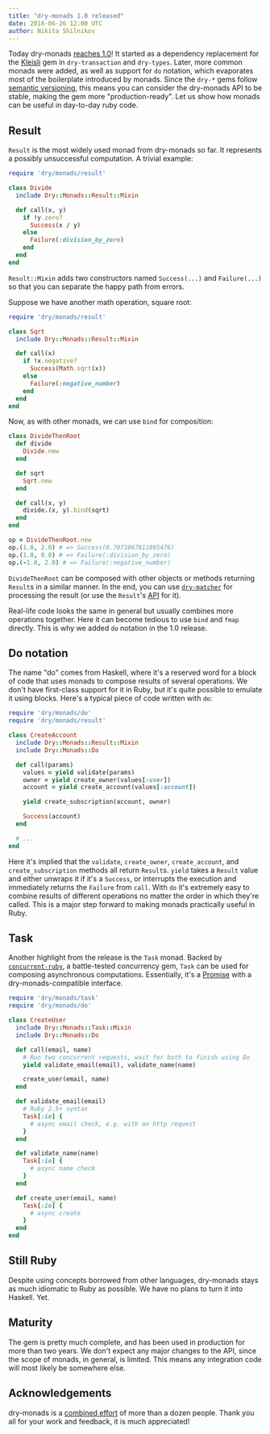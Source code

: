 ```yaml
---
title: "dry-monads 1.0 released"
date: 2018-06-26 12:00 UTC
author: Nikita Shilnikov
---
```


Today dry-monads [reaches 1.0](https://github.com/dry-rb/dry-monads/releases/tag/v1.0.0)! It started as a dependency replacement for the [Kleisli](https://github.com/txus/kleisli) gem in `dry-transaction` and `dry-types`. Later, more common monads were added, as well as support for `do` notation, which evaporates most of the boilerplate introduced by monads. Since the `dry-*` gems follow [semantic versioning](https://semver.org/spec/v2.0.0.html), this means you can consider the dry-monads API to be stable, making the gem more "production-ready". Let us show how monads can be useful in day-to-day ruby code.

## Result

`Result` is the most widely used monad from dry-monads so far. It represents a possibly unsuccessful computation. A trivial example:

```ruby
require 'dry/monads/result'

class Divide
  include Dry::Monads::Result::Mixin

  def call(x, y)
    if !y.zero?
      Success(x / y)
    else
      Failure(:division_by_zero)
    end
  end
end
```

`Result::Mixin` adds two constructors named `Success(...)` and `Failure(...)` so that you can separate the happy path from errors.

Suppose we have another math operation, square root:

```ruby
require 'dry/monads/result'

class Sqrt
  include Dry::Monads::Result::Mixin

  def call(x)
    if !x.negative?
      Success(Math.sqrt(x))
    else
      Failure(:negative_number)
    end
  end
end
```

Now, as with other monads, we can use `bind` for composition:

```ruby
class DivideThenRoot
  def divide
    Divide.new
  end

  def sqrt
    Sqrt.new
  end

  def call(x, y)
    divide.(x, y).bind(sqrt)
  end
end
```

```ruby
op = DivideThenRoot.new
op.(1.0, 2.0) # => Success(0.7071067811865476)
op.(1.0, 0.0) # => Failure(:division_by_zero)
op.(-1.0, 2.0) # => Failure(:negative_number)
```

`DivideThenRoot` can be composed with other objects or methods returning `Result`s in a similar manner. In the end, you can use [`dry-matcher`](/gems/dry-matcher/0.8/result-matcher) for processing the result (or use the `Result`'s [API](/gems/dry-monads/1.0/result) for it).

Real-life code looks the same in general but usually combines more operations together. Here it can become tedious to use `bind` and `fmap` directly. This is why we added `do` notation in the 1.0 release.

## Do notation

The name "do" comes from Haskell, where it's a reserved word for a block of code that uses monads to compose results of several operations. We don't have first-class support for it in Ruby, but it's quite possible to emulate it using blocks. Here's a typical piece of code written with `do`:


```ruby
require 'dry/monads/do'
require 'dry/monads/result'

class CreateAccount
  include Dry::Monads::Result::Mixin
  include Dry::Monads::Do

  def call(params)
    values = yield validate(params)
    owner = yield create_owner(values[:user])
    account = yield create_account(values[:account])

    yield create_subscription(account, owner)

    Success(account)
  end

  # ...
end
```

Here it's implied that the `validate`, `create_owner`, `create_account`, and `create_subscription` methods all return `Result`s. `yield` takes a `Result` value and either unwraps it if it's a `Success`, or interrupts the execution and immediately returns the `Failure` from `call`. With `do` it's extremely easy to combine results of different operations no matter the order in which they're called. This is a major step forward to making monads practically useful in Ruby.

## Task

Another highlight from the release is the `Task` monad. Backed by [`concurrent-ruby`](https://github.com/ruby-concurrency/concurrent-ruby), a battle-tested concurrency gem, `Task` can be used for composing asynchronous computations. Essentially, it's a [Promise](https://ruby-concurrency.github.io/concurrent-ruby/main/Concurrent/Promises.html) with a dry-monads-compatible interface.

```ruby
require 'dry/monads/task'
require 'dry/monads/do'

class CreateUser
  include Dry::Monads::Task::Mixin
  include Dry::Monads::Do

  def call(email, name)
    # Run two concurrent requests, wait for both to finish using Do
    yield validate_email(email), validate_name(name)

    create_user(email, name)
  end

  def validate_email(email)
    # Ruby 2.5+ syntax
    Task[:io] {
      # async email check, e.g. with an http request
    }
  end

  def validate_name(name)
    Task[:io] {
      # async name check
    }
  end

  def create_user(email, name)
    Task[:io] {
      # async create
    }
  end
end
```

## Still Ruby

Despite using concepts borrowed from other languages, dry-monads stays as much idiomatic to Ruby as possible. We have no plans to turn it into Haskell. Yet.

## Maturity

The gem is pretty much complete, and has been used in production for more than two years. We don't expect any major changes to the API, since the scope of monads, in general, is limited. This means any integration code will most likely be somewhere else.

## Acknowledgements

dry-monads is a [combined effort](https://github.com/dry-rb/dry-monads/graphs/contributors?type=a) of more than a dozen people. Thank you all for your work and feedback, it is much appreciated!
